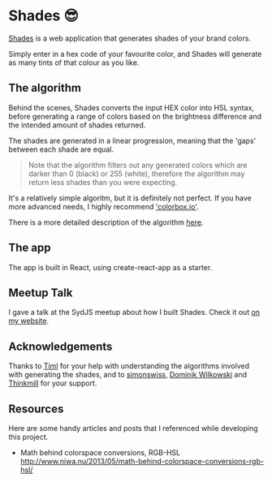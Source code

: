 # Shades 😎

[Shades](https://shades.nathansimpson.design) is a web application that generates shades of your brand colors.

Simply enter in a hex code of your favourite color, and Shades will generate as many tints of that colour as you like.

## The algorithm

Behind the scenes, Shades converts the input HEX color into HSL syntax, before generating a range of colors based on the brightness difference and the intended amount of shades returned.

The shades are generated in a linear progression, meaning that the 'gaps' between each shade are equal.

> Note that the algorithm filters out any generated colors which are darker than 0 (black) or 255 (white), therefore the algorithm may return less shades than you were expecting.

It's a relatively simple algoritm, but it is definitely not perfect. If you have more advanced needs, I highly recommend ['colorbox.io'](https://colorbox.io).

There is a more detailed description of the algorithm [here](/utils/generateShades/README.md).

## The app

The app is built in React, using create-react-app as a starter.

## Meetup Talk

I gave a talk at the SydJS meetup about how I built Shades. Check it out [on my website](https://nathansimpson.design/talks/manipulate-colour-in-javascript).

## Acknowledgements

Thanks to [Timl](https://twitter.com/timl) for your help with understanding the algorithms involved with generating the shades, and to [simonswiss](https://twitter.com/simonswiss), [Dominik Wilkowski](https://twitter.com/wilkowskidom) and [Thinkmill](https://thinkmill.com.au/) for your support.

## Resources

Here are some handy articles and posts that I referenced while developing this project.

- Math behind colorspace conversions, RGB-HSL http://www.niwa.nu/2013/05/math-behind-colorspace-conversions-rgb-hsl/

